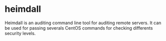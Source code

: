 # heimdall
Heimdall is an auditing command line tool for auditing remote servers. It can be used for passing severals CentOS commands for checking differents security levels.
